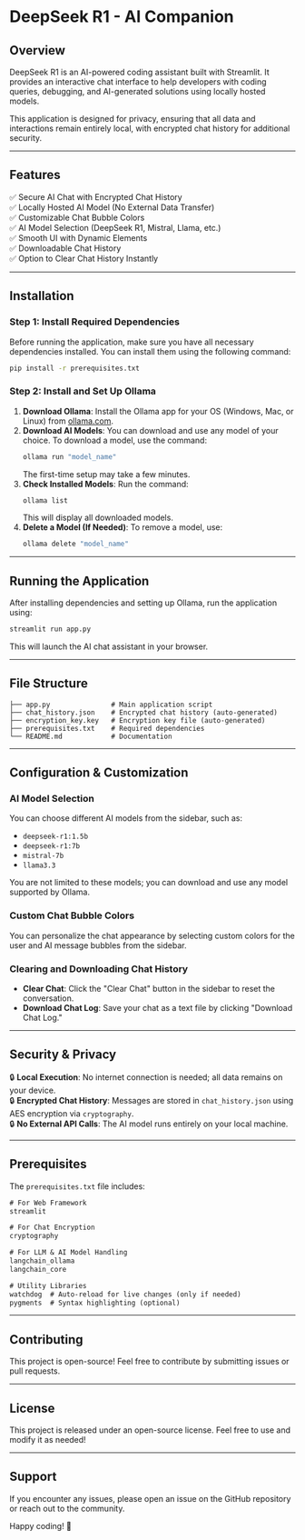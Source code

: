 # DeepSeek R1 - AI Companion

## Overview
DeepSeek R1 is an AI-powered coding assistant built with Streamlit. It provides an interactive chat interface to help developers with coding queries, debugging, and AI-generated solutions using locally hosted models. 

This application is designed for privacy, ensuring that all data and interactions remain entirely local, with encrypted chat history for additional security.

---

## Features
✅ Secure AI Chat with Encrypted Chat History  
✅ Locally Hosted AI Model (No External Data Transfer)  
✅ Customizable Chat Bubble Colors  
✅ AI Model Selection (DeepSeek R1, Mistral, Llama, etc.)  
✅ Smooth UI with Dynamic Elements  
✅ Downloadable Chat History  
✅ Option to Clear Chat History Instantly  

---

## Installation
### Step 1: Install Required Dependencies
Before running the application, make sure you have all necessary dependencies installed. You can install them using the following command:
```bash
pip install -r prerequisites.txt
```

### Step 2: Install and Set Up Ollama
1. **Download Ollama**: Install the Ollama app for your OS (Windows, Mac, or Linux) from [ollama.com](https://ollama.com).
2. **Download AI Models**: You can download and use any model of your choice. To download a model, use the command:
   ```bash
   ollama run "model_name"
   ```
   The first-time setup may take a few minutes.
3. **Check Installed Models**: Run the command:
   ```bash
   ollama list
   ```
   This will display all downloaded models.
4. **Delete a Model (If Needed)**: To remove a model, use:
   ```bash
   ollama delete "model_name"
   ```

---

## Running the Application
After installing dependencies and setting up Ollama, run the application using:
```bash
streamlit run app.py
```

This will launch the AI chat assistant in your browser.

---

## File Structure
```
├── app.py               # Main application script
├── chat_history.json    # Encrypted chat history (auto-generated)
├── encryption_key.key   # Encryption key file (auto-generated)
├── prerequisites.txt    # Required dependencies
└── README.md            # Documentation
```

---

## Configuration & Customization
### AI Model Selection
You can choose different AI models from the sidebar, such as:
- `deepseek-r1:1.5b`
- `deepseek-r1:7b`
- `mistral-7b`
- `llama3.3`

You are not limited to these models; you can download and use any model supported by Ollama.

### Custom Chat Bubble Colors
You can personalize the chat appearance by selecting custom colors for the user and AI message bubbles from the sidebar.

### Clearing and Downloading Chat History
- **Clear Chat**: Click the "Clear Chat" button in the sidebar to reset the conversation.
- **Download Chat Log**: Save your chat as a text file by clicking "Download Chat Log."

---

## Security & Privacy
🔒 **Local Execution**: No internet connection is needed; all data remains on your device.  
🔒 **Encrypted Chat History**: Messages are stored in `chat_history.json` using AES encryption via `cryptography`.  
🔒 **No External API Calls**: The AI model runs entirely on your local machine.

---

## Prerequisites
The `prerequisites.txt` file includes:
```txt
# For Web Framework
streamlit

# For Chat Encryption
cryptography

# For LLM & AI Model Handling
langchain_ollama
langchain_core

# Utility Libraries
watchdog  # Auto-reload for live changes (only if needed)
pygments  # Syntax highlighting (optional)
```

---

## Contributing
This project is open-source! Feel free to contribute by submitting issues or pull requests.

---

## License
This project is released under an open-source license. Feel free to use and modify it as needed!

---

## Support
If you encounter any issues, please open an issue on the GitHub repository or reach out to the community.

Happy coding! 🚀
